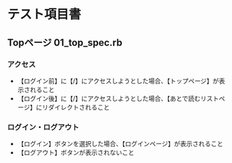# テスト項目書

## Topページ 01_top_spec.rb

### アクセス
- 【ログイン前】に【/】にアクセスしようとした場合、【トップページ】が表示されること
- 【ログイン後】に【/】にアクセスしようとした場合、【あとで読むリストページ】にリダイレクトされること

### ログイン・ログアウト
- 【ログイン】ボタンを選択した場合、【ログインページ】が表示されること
- 【ログアウト】ボタンが表示されないこと